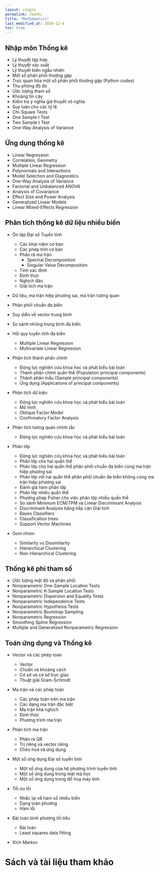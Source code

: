 ```yaml
---
layout: single
permalink: /math/
title: "Mathematics"
last_modified_at: 2020-12-4
toc: true
---
```


## Nhập môn Thống kê

- Lý thuyết tập hợp
- Lý thuyết xác suất
- Lý thuyết biến ngẫu nhiên
- Một số phân phối thường gặp
- Trực quan hóa một số phân phối thường gặp (Python codes)
- Thu phóng độ đo
- Ước lượng tham số
- Khoảng tin cậy
- Kiểm tra ý nghĩa giả thuyết vô nghĩa
- Suy luận cho các tỷ lệ
- Chi-Square Tests
- One Sample t Test
- Two Sample t Test
- One-Way Analysis of Variance

## Ứng dụng thống kê

- Linear Regression
- Correlation, Geometry
- Multiple Linear Regression
- Polynomials and Interactions 
- Model Selection and Diagnostics 
- One-Way Analysis of Variance 
- Factorial and Unbalanced ANOVA 
- Analysis of Covariance 
- Effect Size and Power Analysis 
- Generalized Linear Models 
- Linear Mixed-Effects Regression 

## Phân tích thống kê dữ liệu nhiều biến

- Ôn tập Đại số Tuyến tính
    - Các khái niệm cơ bản
    - Các phép tính cơ bản
    - Phân rã ma trận
        - Spectral Decomposition
        - Singular Value Decomposition
    - Tính xác định
    - Định thức
    - Nghịch đảo
    - Giải tích ma trận
- Dữ liệu, ma trận hiệp phương sai, ma trận tương quan
- Phân phối chuẩn đa biến
- Suy diễn về vector trung bình
- So sánh những trung bình đa biến
- Hồi quy tuyến tính đa biến
    - Multiple Linear Regression
    - Multivariate Linear Regression

- Phân tích thành phần chính
    - Động lực nghiên cứu khoa học và phát biểu bài toán
    - Thành phần chính quần thể (Population principal components)
    - Thành phần mẫu (Sample principal components)
    - Ứng dụng (Applications of principal components) 

- Phân tích dữ kiện
    - Động lực nghiên cứu khoa học và phát biểu bài toán
    - Mô hình 
    - Oblique Factor Model
    - Confirmatory Factor Analysis

- Phân tích tương quan chính tắc
    - Động lực nghiên cứu khoa học và phát biểu bài toán
- Phân lớp
    - Động lực nghiên cứu khoa học và phát biểu bài toán
    - Phân lớp cho hai quần thể
    - Phân lớp cho hai quần thể phân phối chuẩn đa biến cùng ma trận hiệp phương sai
    - Phân lớp với hai quần thể phân phối chuẩn đa biến không cùng ma trận hiệp phương sai
    - Đánh giá hàm phân lớp
    - Phân lớp nhiều quần thể
    - Phương pháp Fisher cho việc phân lớp nhiều quần thể
    - So sánh Minimum ECM/TPM và Linear Discriminant Analysis
    - Discriminant Analysis bằng tiếp cận Giải tích
    - Bayes Classifiers
    - Classification trees
    - Support Vector Machines

- Gom nhóm
    - Similarity vs Dissimilarity
    - Hierarchical Clustering
    - Non-Hierarchical Clustering

## Thống kê phi tham số

- Ước lượng mật độ và phân phối
- Nonparametric One-Sample Location Tests
- Nonparametric K-Sample Location Tests 
- Nonparametric Dispersion and Equality Tests
- Nonparametric Independence Tests 
- Nonparametric Hypothesis Tests 
- Nonparametric Bootstrap Sampling
- Nonparametric Regression
- Smoothing Spline Regression
- Multiple and Generalized Nonparametric Regression

## Toán ứng dụng và Thống kê

- Vector và các phép toán
    - Vector
    - Chuẩn và khoảng cách
    - Cơ sở và cơ sở trực giao
    - Thuật giải Gram-Schmidt

- Ma trận và các phép toán
    - Các phép toán trên ma trận
    - Các dạng ma trận đặc biệt
    - Ma trận khả nghịch
    - Định thức
    - Phương trình ma trận

- Phân tích ma trận
    - Phân ra QR
    - Trị riêng và vector riêng
    - Chéo hoá và ứng dụng

- Một số ứng dụng Đại số tuyến tính
    - Một số ứng dụng của hệ phương trình tuyến tính
    - Một số ứng dụng trong mật mã học
    - Một số ứng dụng trong đồ hoạ máy tính

- Tối ưu lồi
    - Nhắc lại về hàm số nhiều biến
    - Dạng toàn phương
    - Hàm lồi

- Bài toán bình phương tối tiểu
    - Bài toán
    - Least squares data fitting

- Xích Markov

# Sách và tài liệu tham khảo

